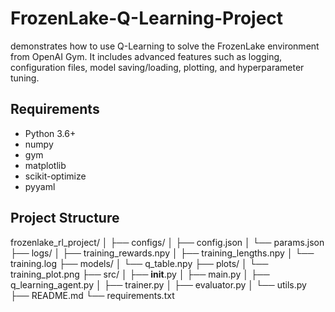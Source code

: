 # FrozenLake-Q-Learning-Project
demonstrates how to use Q-Learning to solve the FrozenLake environment from OpenAI Gym. It includes advanced features such as logging, configuration files, model saving/loading, plotting, and hyperparameter tuning.

## Requirements

- Python 3.6+
- numpy
- gym
- matplotlib
- scikit-optimize
- pyyaml

## Project Structure

frozenlake_rl_project/
│
├── configs/
│   ├── config.json
│   └── params.json
├── logs/
│   ├── training_rewards.npy
│   ├── training_lengths.npy
│   └── training.log
├── models/
│   └── q_table.npy
├── plots/
│   └── training_plot.png
├── src/
│   ├── __init__.py
│   ├── main.py
│   ├── q_learning_agent.py
│   ├── trainer.py
│   ├── evaluator.py
│   └── utils.py
├── README.md
└── requirements.txt
